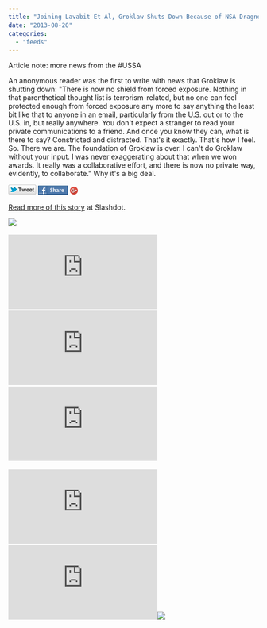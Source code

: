 ```yaml
---
title: "Joining Lavabit Et Al, Groklaw Shuts Down Because of NSA Dragnet"
date: "2013-08-20"
categories: 
  - "feeds"
---
```


Article note: more news from the #USSA

An anonymous reader was the first to write with news that Groklaw is shutting down: "There is now no shield from forced exposure. Nothing in that parenthetical thought list is terrorism-related, but no one can feel protected enough from forced exposure any more to say anything the least bit like that to anyone in an email, particularly from the U.S. out or to the U.S. in, but really anywhere. You don't expect a stranger to read your private communications to a friend. And once you know they can, what is there to say? Constricted and distracted. That's it exactly. That's how I feel. So. There we are. The foundation of Groklaw is over. I can't do Groklaw without your input. I was never exaggerating about that when we won awards. It really was a collaborative effort, and there is now no private way, evidently, to collaborate." Why it's a big deal.

[![](images/twitter_icon_large.png)](http://twitter.com/home?status=Joining+Lavabit+Et+Al%2C+Groklaw+Shuts+Down+Because+of+NSA+Dragnet%3A+http%3A%2F%2Fbit.ly%2F13C7fDf) [![](images/facebook_icon_large.png)](http://www.facebook.com/sharer.php?u=http%3A%2F%2Fyro.slashdot.org%2Fstory%2F13%2F08%2F20%2F0750237%2Fjoining-lavabit-et-al-groklaw-shuts-down-because-of-nsa-dragnet%3Futm_source%3Dslashdot%26utm_medium%3Dfacebook) [![Share on Google+](images/gplus-16.png)](http://plus.google.com/share?url=http://yro.slashdot.org/story/13/08/20/0750237/joining-lavabit-et-al-groklaw-shuts-down-because-of-nsa-dragnet?utm_source=slashdot&utm_medium=googleplus)

[Read more of this story](http://yro.slashdot.org/story/13/08/20/0750237/joining-lavabit-et-al-groklaw-shuts-down-because-of-nsa-dragnet?utm_source=rss1.0moreanon&utm_medium=feed) at Slashdot.

![](images/mf.gif)  
  
  
[![](http://da.feedsportal.com/r/173608012736/u/49/f/647410/c/35028/s/302c1bbb/sc/21/rc/1/rc.img)](http://da.feedsportal.com/r/173608012736/u/49/f/647410/c/35028/s/302c1bbb/sc/21/rc/1/rc.htm)  
[![](http://da.feedsportal.com/r/173608012736/u/49/f/647410/c/35028/s/302c1bbb/sc/21/rc/2/rc.img)](http://da.feedsportal.com/r/173608012736/u/49/f/647410/c/35028/s/302c1bbb/sc/21/rc/2/rc.htm)  
[![](http://da.feedsportal.com/r/173608012736/u/49/f/647410/c/35028/s/302c1bbb/sc/21/rc/3/rc.img)](http://da.feedsportal.com/r/173608012736/u/49/f/647410/c/35028/s/302c1bbb/sc/21/rc/3/rc.htm)  
  
[![](http://da.feedsportal.com/r/173608012736/u/49/f/647410/c/35028/s/302c1bbb/a2.img)](http://da.feedsportal.com/r/173608012736/u/49/f/647410/c/35028/s/302c1bbb/a2.htm)![](http://pi.feedsportal.com/r/173608012736/u/49/f/647410/c/35028/s/302c1bbb/a2t.img)![](http://feeds.feedburner.com/~r/Slashdot/slashdot/~4/E5Twko1UCCI)
